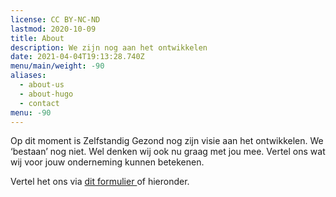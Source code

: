 ```yaml
---
license: CC BY-NC-ND
lastmod: 2020-10-09
title: About
description: We zijn nog aan het ontwikkelen
date: 2021-04-04T19:13:28.740Z
menu/main/weight: -90
aliases:
  - about-us
  - about-hugo
  - contact
menu: -90
---
```

Op dit moment is Zelfstandig Gezond nog zijn visie aan het ontwikkelen. We ‘bestaan’ nog niet. Wel denken wij ook nu graag met jou mee. Vertel ons wat wij voor jouw onderneming kunnen betekenen.



Vertel het ons via [dit formulier ](https://docs.google.com/forms/d/e/1FAIpQLSdUqsaQJmRDSYaUDRcHg7OKOEUT5S1DTHh6Xo2SunUeMGrbHg/viewform?usp=sf_link "Link naar google formulier")of hieronder.